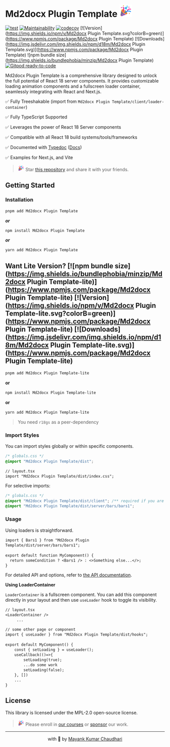 # Md2docx Plugin Template <img src="https://raw.githubusercontent.com/mayank1513/mayank1513/main/popper.png" style="height: 40px"/>

[![test](https://github.com/tiny-md/md2docx-plugin-template/actions/workflows/test.yml/badge.svg)](https://github.com/tiny-md/md2docx-plugin-template/actions/workflows/test.yml) [![Maintainability](https://api.codeclimate.com/v1/badges/aa896ec14c570f3bb274/maintainability)](https://codeclimate.com/github/tiny-md/md2docx-plugin-template/maintainability) [![codecov](https://codecov.io/gh/tiny-md/md2docx-plugin-template/graph/badge.svg)](https://codecov.io/gh/tiny-md/md2docx-plugin-template) [![Version](https://img.shields.io/npm/v/Md2docx Plugin Template.svg?colorB=green)](https://www.npmjs.com/package/Md2docx Plugin Template) [![Downloads](https://img.jsdelivr.com/img.shields.io/npm/d18m/Md2docx Plugin Template.svg)](https://www.npmjs.com/package/Md2docx Plugin Template) ![npm bundle size](https://img.shields.io/bundlephobia/minzip/Md2docx Plugin Template) [![Gitpod ready-to-code](https://img.shields.io/badge/Gitpod-ready--to--code-blue?logo=gitpod)](https://gitpod.io/from-referrer/)

Md2docx Plugin Template is a comprehensive library designed to unlock the full potential of React 18 server components. It provides customizable loading animation components and a fullscreen loader container, seamlessly integrating with React and Next.js.

✅ Fully Treeshakable (import from `Md2docx Plugin Template/client/loader-container`)

✅ Fully TypeScript Supported

✅ Leverages the power of React 18 Server components

✅ Compatible with all React 18 build systems/tools/frameworks

✅ Documented with [Typedoc](https://tiny-md.github.io/md2docx-plugin-template) ([Docs](https://tiny-md.github.io/md2docx-plugin-template))

✅ Examples for Next.js, and Vite

> <img src="https://raw.githubusercontent.com/mayank1513/mayank1513/main/popper.png" style="height: 20px"/> Star [this repository](https://github.com/tiny-md/md2docx-plugin-template) and share it with your friends.

## Getting Started

### Installation

```bash
pnpm add Md2docx Plugin Template
```

**_or_**

```bash
npm install Md2docx Plugin Template
```

**_or_**

```bash
yarn add Md2docx Plugin Template
```

## Want Lite Version? [![npm bundle size](https://img.shields.io/bundlephobia/minzip/Md2docx Plugin Template-lite)](https://www.npmjs.com/package/Md2docx Plugin Template-lite) [![Version](https://img.shields.io/npm/v/Md2docx Plugin Template-lite.svg?colorB=green)](https://www.npmjs.com/package/Md2docx Plugin Template-lite) [![Downloads](https://img.jsdelivr.com/img.shields.io/npm/d18m/Md2docx Plugin Template-lite.svg)](https://www.npmjs.com/package/Md2docx Plugin Template-lite)

```bash
pnpm add Md2docx Plugin Template-lite
```

**or**

```bash
npm install Md2docx Plugin Template-lite
```

**or**

```bash
yarn add Md2docx Plugin Template-lite
```

> You need `r18gs` as a peer-dependency

### Import Styles

You can import styles globally or within specific components.

```css
/* globals.css */
@import "Md2docx Plugin Template/dist";
```

```tsx
// layout.tsx
import "Md2docx Plugin Template/dist/index.css";
```

For selective imports:

```css
/* globals.css */
@import "Md2docx Plugin Template/dist/client"; /** required if you are using LoaderContainer */
@import "Md2docx Plugin Template/dist/server/bars/bars1";
```

### Usage

Using loaders is straightforward.

```tsx
import { Bars1 } from "Md2docx Plugin Template/dist/server/bars/bars1";

export default function MyComponent() {
  return someCondition ? <Bars1 /> : <>Something else...</>;
}
```

For detailed API and options, refer to [the API documentation](https://tiny-md.github.io/md2docx-plugin-template).

**Using LoaderContainer**

`LoaderContainer` is a fullscreen component. You can add this component directly in your layout and then use `useLoader` hook to toggle its visibility.

```tsx
// layout.tsx
<LoaderContainer />
	 ...
```

```tsx
// some other page or component
import { useLoader } from "Md2docx Plugin Template/dist/hooks";

export default MyComponent() {
	const { setLoading } = useLoader();
	useCallback(()=>{
		setLoading(true);
		...do some work
		setLoading(false);
	}, [])
	...
}
```

## License

This library is licensed under the MPL-2.0 open-source license.



> <img src="https://raw.githubusercontent.com/mayank1513/mayank1513/main/popper.png" style="height: 20px"/> Please enroll in [our courses](https://mayank-chaudhari.vercel.app/courses) or [sponsor](https://github.com/sponsors/mayank1513) our work.

<hr />

<p align="center" style="text-align:center">with 💖 by <a href="https://mayank-chaudhari.vercel.app" target="_blank">Mayank Kumar Chaudhari</a></p>
